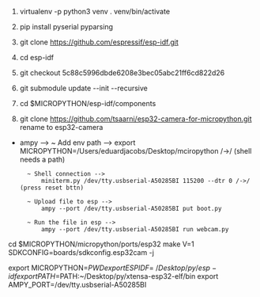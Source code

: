 1. virtualenv -p python3 venv . venv/bin/activate

2. pip install pyserial pyparsing

3. git clone https://github.com/espressif/esp-idf.git
4. cd esp-idf
5. git checkout 5c88c5996dbde6208e3bec05abc21ff6cd822d26
6. git submodule update --init --recursive



7. cd $MICROPYTHON/esp-idf/components
8. git clone https://github.com/tsaarni/esp32-camera-for-micropython.git
    rename to esp32-camera

* ampy -->
        ~ Add env path -->
            export MICROPYTHON=/Users/eduardjacobs/Desktop/mciropython /->/ (shell needs a path)

        ~ Shell connection -->
            miniterm.py /dev/tty.usbserial-A50285BI 115200 --dtr 0 /->/ (press reset bttn)

        ~ Upload file to esp -->
            ampy --port /dev/tty.usbserial-A50285BI put boot.py
        
        ~ Run the file in esp -->
            ampy --port /dev/tty.usbserial-A50285BI run webcam.py


cd $MICROPYTHON/micropython/ports/esp32
make V=1 SDKCONFIG=boards/sdkconfig.esp32cam -j 

export MICROPYTHON=$PWD
export ESPIDF=~/Desktop/py/esp-idf
export PATH=$PATH:~/Desktop/py/xtensa-esp32-elf/bin
export AMPY_PORT=/dev/tty.usbserial-A50285BI